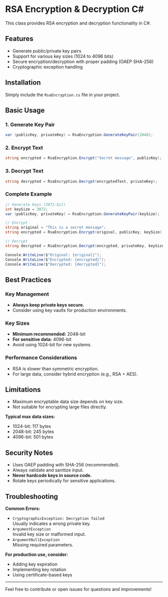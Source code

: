 # RSA Encryption & Decryption C#

This class provides RSA encryption and decryption functionality in C#.

## Features

- Generate public/private key pairs
- Support for various key sizes (1024 to 4096 bits)
- Secure encryption/decryption with proper padding (OAEP SHA-256)
- Cryptographic exception handling

## Installation

Simply include the `RsaEncryption.cs` file in your project.

## Basic Usage

### 1. Generate Key Pair

```csharp
var (publicKey, privateKey) = RsaEncryption.GenerateKeyPair(2048);
```

### 2. Encrypt Text

```csharp
string encrypted = RsaEncryption.Encrypt("Secret message", publicKey);
```

### 3. Decrypt Text

```csharp
string decrypted = RsaEncryption.Decrypt(encryptedText, privateKey);
```

### Complete Example

```csharp
// Generate keys (3072-bit)
int keySize = 3072;
var (publicKey, privateKey) = RsaEncryption.GenerateKeyPair(keySize);

// Encrypt
string original = "This is a secret message";
string encrypted = RsaEncryption.Encrypt(original, publicKey, keySize);

// Decrypt
string decrypted = RsaEncryption.Decrypt(encrypted, privateKey, keySize);

Console.WriteLine($"Original: {original}");
Console.WriteLine($"Encrypted: {encrypted}");
Console.WriteLine($"Decrypted: {decrypted}");
```

## Best Practices

### Key Management

- **Always keep private keys secure.**
- Consider using key vaults for production environments.

### Key Sizes

- **Minimum recommended:** 2048-bit
- **For sensitive data:** 4096-bit
- Avoid using 1024-bit for new systems.

### Performance Considerations

- RSA is slower than symmetric encryption.
- For large data, consider hybrid encryption (e.g., RSA + AES).

## Limitations

- Maximum encryptable data size depends on key size.
- Not suitable for encrypting large files directly.

**Typical max data sizes:**

- 1024-bit: 117 bytes
- 2048-bit: 245 bytes
- 4096-bit: 501 bytes

## Security Notes

- Uses OAEP padding with SHA-256 (recommended).
- Always validate and sanitize input.
- **Never hardcode keys in source code.**
- Rotate keys periodically for sensitive applications.

## Troubleshooting

**Common Errors:**

- `CryptographicException: Decryption failed`  
  Usually indicates a wrong private key.
- `ArgumentException`  
  Invalid key size or malformed input.
- `ArgumentNullException`  
  Missing required parameters.

**For production use, consider:**

- Adding key expiration
- Implementing key rotation
- Using certificate-based keys

---

Feel free to contribute or open issues for questions and improvements!
